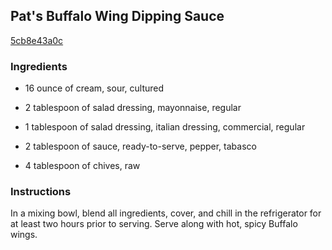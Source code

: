 ## Pat's Buffalo Wing Dipping Sauce

[5cb8e43a0c](http://www.food.com/recipe/pats-buffalo-wing-dipping-sauce-347469)

### Ingredients

 - 16 ounce of cream, sour, cultured

 - 2 tablespoon of salad dressing, mayonnaise, regular

 - 1 tablespoon of salad dressing, italian dressing, commercial, regular

 - 2 tablespoon of sauce, ready-to-serve, pepper, tabasco

 - 4 tablespoon of chives, raw

### Instructions

In a mixing bowl, blend all ingredients, cover, and chill in the refrigerator for at least two hours prior to serving. Serve along with hot, spicy Buffalo wings.